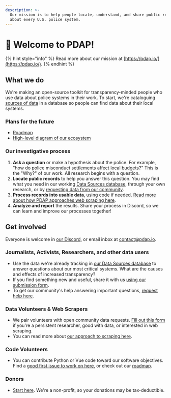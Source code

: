 ```yaml
---
description: >-
  Our mission is to help people locate, understand, and share public records
  about every U.S. police system.
---
```


# 👋 Welcome to PDAP!

{% hint style="info" %}
Read more about our mission at [https://pdap.io/](https://pdap.io/).
{% endhint %}

## What we do

We're making an open-source toolkit for transparency-minded people who use data about police systems in their work. To start, we're cataloguing [sources of data](activities/data-sources/) in a database so people can find data about their local systems.

### Plans for the future

* [Roadmap](https://github.com/orgs/Police-Data-Accessibility-Project/projects/21/views/2)
* [High-level diagram of our ecosystem](https://www.figma.com/file/19axhLZb0ejtlOWSFZcNAc/High-level-technical-diagram?type=whiteboard\&node-id=0%3A1\&t=Q51wVP3gfK4aSlED-1)

### Our investigative process

1. **Ask a question** or make a hypothesis about the police. For example, "how do police misconduct settlements affect local budgets?" This is the "Why?" of our work. All research begins with a question.
2. **Locate public records** to help you answer this question. You may find what you need in our working [Data Sources database](activities/data-sources/explore-data-sources.md), through your own research, or by [requesting data from our community](activities/data-sources/request-data.md).
3. **Process records into usable data**, using code if needed. [Read more about how PDAP approaches web scraping here](activities/data-scraping/).
4. **Analyze and report** the results. Share your process in Discord, so we can learn and improve our processes together!

## Get involved

Everyone is welcome in [our Discord](https://discord.gg/wMqex8nKZJ), or email inbox at [contact@pdap.io](mailto:contact@pdap.io).

### Journalists, Activists, Researchers, and other data users

* Use the data we're already tracking in [our Data Sources database](activities/data-sources/explore-data-sources.md) to answer questions about our most critical systems. What are the causes and effects of increased transparency?
* If you find something new and useful, share it with us [using our submission form](activities/share-data/contribute-data-sources.md).
* To get our community's help answering important questions, [request help here](activities/data-sources/request-data.md).

### Data Volunteers & Web Scrapers

* We pair volunteers with open community data requests. [Fill out this form](https://airtable.com/shrS4PAZTYVT1zSq8) if you're a persistent researcher, good with data, or interested in web scraping.
* You can read more about [our approach to scraping here](activities/data-scraping/our-approach-to-scraping.md).

### Code Volunteers

* You can contribute Python or Vue code toward our software objectives. Find a [good first issue to work on here](https://github.com/orgs/Police-Data-Accessibility-Project/projects/25/views/1), or check out our [roadmap](https://github.com/orgs/Police-Data-Accessibility-Project/projects/21/views/2).

### Donors

* [Start here](https://pdap.io/contribute.html). We're a non-profit, so your donations may be tax-deductible.
